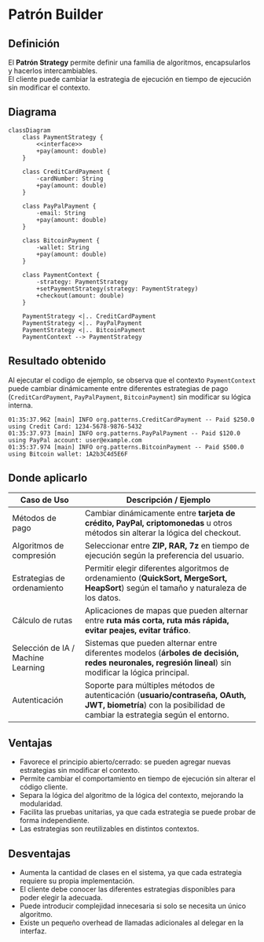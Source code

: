 # Patrón Builder

## Definición
El **Patrón Strategy** permite definir una familia de algoritmos, encapsularlos y hacerlos intercambiables.  
El cliente puede cambiar la estrategia de ejecución en tiempo de ejecución sin modificar el contexto.

## Diagrama
```mermaid
classDiagram
    class PaymentStrategy {
        <<interface>>
        +pay(amount: double)
    }

    class CreditCardPayment {
        -cardNumber: String
        +pay(amount: double)
    }

    class PayPalPayment {
        -email: String
        +pay(amount: double)
    }

    class BitcoinPayment {
        -wallet: String
        +pay(amount: double)
    }

    class PaymentContext {
        -strategy: PaymentStrategy
        +setPaymentStrategy(strategy: PaymentStrategy)
        +checkout(amount: double)
    }

    PaymentStrategy <|.. CreditCardPayment
    PaymentStrategy <|.. PayPalPayment
    PaymentStrategy <|.. BitcoinPayment
    PaymentContext --> PaymentStrategy

```
## Resultado obtenido
Al ejecutar el codigo de ejemplo, se observa que el contexto `PaymentContext` puede cambiar dinámicamente entre diferentes estrategias de pago (`CreditCardPayment`, `PayPalPayment`, `BitcoinPayment`) sin modificar su lógica interna.
```
01:35:37.962 [main] INFO org.patterns.CreditCardPayment -- Paid $250.0 using Credit Card: 1234-5678-9876-5432
01:35:37.973 [main] INFO org.patterns.PayPalPayment -- Paid $120.0 using PayPal account: user@example.com
01:35:37.974 [main] INFO org.patterns.BitcoinPayment -- Paid $500.0 using Bitcoin wallet: 1A2b3C4d5E6F
```
## Donde aplicarlo
| **Caso de Uso**                        | **Descripción / Ejemplo**                                                                                                                                                    |
| -------------------------------------- | ---------------------------------------------------------------------------------------------------------------------------------------------------------------------------- |
| Métodos de pago                        | Cambiar dinámicamente entre **tarjeta de crédito, PayPal, criptomonedas** u otros métodos sin alterar la lógica del checkout.                                                |
| Algoritmos de compresión               | Seleccionar entre **ZIP, RAR, 7z** en tiempo de ejecución según la preferencia del usuario.                                                                                  |
| Estrategias de ordenamiento            | Permitir elegir diferentes algoritmos de ordenamiento (**QuickSort, MergeSort, HeapSort**) según el tamaño y naturaleza de los datos.                                        |
| Cálculo de rutas                       | Aplicaciones de mapas que pueden alternar entre **ruta más corta, ruta más rápida, evitar peajes, evitar tráfico**.                                                          |
| Selección de IA / Machine Learning     | Sistemas que pueden alternar entre diferentes modelos (**árboles de decisión, redes neuronales, regresión lineal**) sin modificar la lógica principal.                       |
| Autenticación                          | Soporte para múltiples métodos de autenticación (**usuario/contraseña, OAuth, JWT, biometría**) con la posibilidad de cambiar la estrategia según el entorno.                 |

## Ventajas
- Favorece el principio abierto/cerrado: se pueden agregar nuevas estrategias sin modificar el contexto.
- Permite cambiar el comportamiento en tiempo de ejecución sin alterar el código cliente.
- Separa la lógica del algoritmo de la lógica del contexto, mejorando la modularidad.
- Facilita las pruebas unitarias, ya que cada estrategia se puede probar de forma independiente.
- Las estrategias son reutilizables en distintos contextos.

## Desventajas 
- Aumenta la cantidad de clases en el sistema, ya que cada estrategia requiere su propia implementación.
- El cliente debe conocer las diferentes estrategias disponibles para poder elegir la adecuada.
- Puede introducir complejidad innecesaria si solo se necesita un único algoritmo.
- Existe un pequeño overhead de llamadas adicionales al delegar en la interfaz.